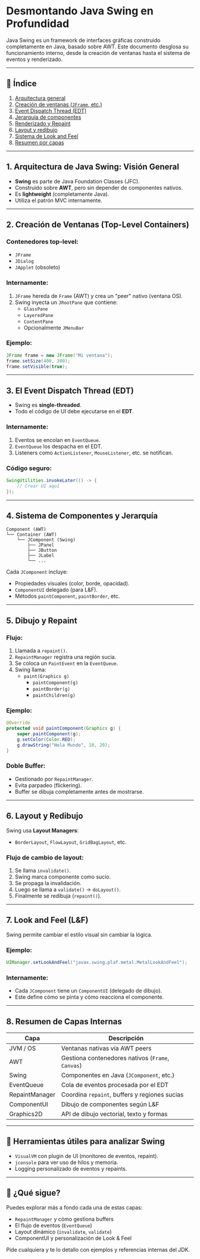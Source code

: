 # Desmontando Java Swing en Profundidad

Java Swing es un framework de interfaces gráficas construido completamente en Java, basado sobre AWT. Este documento desglosa su funcionamiento interno, desde la creación de ventanas hasta el sistema de eventos y renderizado.

---

## 📐 Índice

1. [Arquitectura general](#1-arquitectura-de-java-swing-visión-general)  
2. [Creación de ventanas (`JFrame`, etc.)](#2-creación-de-ventanas-top-level-containers)  
3. [Event Dispatch Thread (EDT)](#3-el-event-dispatch-thread-edt)  
4. [Jerarquía de componentes](#4-sistema-de-componentes-y-jerarquía)  
5. [Renderizado y Repaint](#5-dibujo-y-repaint)  
6. [Layout y redibujo](#6-layout-y-redibujo)  
7. [Sistema de Look and Feel](#7-look-and-feel-lf)  
8. [Resumen por capas](#8-resumen-de-capas-internas)  

---

## 1. Arquitectura de Java Swing: Visión General

- **Swing** es parte de Java Foundation Classes (JFC).  
- Construido sobre **AWT**, pero sin depender de componentes nativos.  
- Es **lightweight** (completamente Java).  
- Utiliza el patrón MVC internamente.  

---

## 2. Creación de Ventanas (Top-Level Containers)

### Contenedores top-level:

- `JFrame`  
- `JDialog`  
- `JApplet` (obsoleto)  

### Internamente:

1. `JFrame` hereda de `Frame` (AWT) y crea un "peer" nativo (ventana OS).  
2. Swing inyecta un `JRootPane` que contiene:  
   - `GlassPane`  
   - `LayeredPane`  
   - `ContentPane`  
   - Opcionalmente `JMenuBar`  

### Ejemplo:

```java
JFrame frame = new JFrame("Mi ventana");
frame.setSize(400, 300);
frame.setVisible(true);
```

---

## 3. El Event Dispatch Thread (EDT)

- Swing es **single-threaded**.  
- Todo el código de UI debe ejecutarse en el **EDT**.  

### Internamente:

1. Eventos se encolan en `EventQueue`.  
2. `EventQueue` los despacha en el EDT.  
3. Listeners como `ActionListener`, `MouseListener`, etc. se notifican.  

### Código seguro:

```java
SwingUtilities.invokeLater(() -> {
    // Crear UI aquí
});
```

---

## 4. Sistema de Componentes y Jerarquía

```plaintext
Component (AWT)
└── Container (AWT)
    └── JComponent (Swing)
        ├── JPanel
        ├── JButton
        ├── JLabel
        └── ...
```

Cada `JComponent` incluye:

- Propiedades visuales (color, borde, opacidad).  
- `ComponentUI` delegado (para L&F).  
- Métodos `paintComponent`, `paintBorder`, etc.  

---

## 5. Dibujo y Repaint

### Flujo:

1. Llamada a `repaint()`.  
2. `RepaintManager` registra una región sucia.  
3. Se coloca un `PaintEvent` en la `EventQueue`.  
4. Swing llama:  
   - `paint(Graphics g)`  
     - `paintComponent(g)`  
     - `paintBorder(g)`  
     - `paintChildren(g)`  

### Ejemplo:

```java
@Override
protected void paintComponent(Graphics g) {
    super.paintComponent(g);
    g.setColor(Color.RED);
    g.drawString("Hola Mundo", 10, 20);
}
```

### Doble Buffer:

- Gestionado por `RepaintManager`.  
- Evita parpadeo (flickering).  
- Buffer se dibuja completamente antes de mostrarse.  

---

## 6. Layout y Redibujo

Swing usa **Layout Managers**:

- `BorderLayout`, `FlowLayout`, `GridBagLayout`, etc.  

### Flujo de cambio de layout:

1. Se llama `invalidate()`.  
2. Swing marca componente como sucio.  
3. Se propaga la invalidación.  
4. Luego se llama a `validate()` → `doLayout()`.  
5. Finalmente se redibuja (`repaint()`).  

---

## 7. Look and Feel (L&F)

Swing permite cambiar el estilo visual sin cambiar la lógica.

### Ejemplo:

```java
UIManager.setLookAndFeel("javax.swing.plaf.metal.MetalLookAndFeel");
```

### Internamente:

- Cada `JComponent` tiene un `ComponentUI` (delegado de dibujo).  
- Este define cómo se pinta y cómo reacciona el componente.  

---

## 8. Resumen de Capas Internas

| Capa           | Descripción                                       |
| -------------- | ------------------------------------------------- |
| JVM / OS       | Ventanas nativas vía AWT peers                    |
| AWT            | Gestiona contenedores nativos (`Frame`, `Canvas`) |
| Swing          | Componentes en Java (`JComponent`, etc.)          |
| EventQueue     | Cola de eventos procesada por el EDT              |
| RepaintManager | Coordina `repaint`, buffers y regiones sucias     |
| ComponentUI    | Dibujo de componentes según L&F                   |
| Graphics2D     | API de dibujo vectorial, texto y formas           |

---

## 📌 Herramientas útiles para analizar Swing

- `VisualVM` con plugin de UI (monitoreo de eventos, repaint).  
- `jconsole` para ver uso de hilos y memoria.  
- Logging personalizado de eventos y repaints.  

---

## 🧭 ¿Qué sigue?

Puedes explorar más a fondo cada una de estas capas:

- `RepaintManager` y cómo gestiona buffers  
- El flujo de eventos (`EventQueue`)  
- Layout dinámico (`invalidate`, `validate`)  
- ComponentUI y personalización de Look & Feel  

Pide cualquiera y te lo detallo con ejemplos y referencias internas del JDK.
